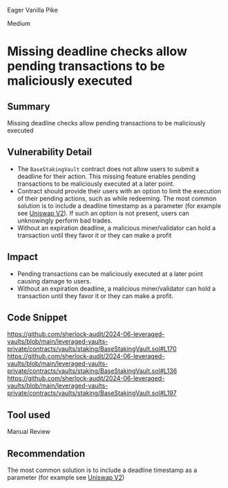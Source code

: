 Eager Vanilla Pike

Medium

# Missing deadline checks allow pending transactions to be maliciously executed

## Summary
Missing deadline checks allow pending transactions to be maliciously executed
## Vulnerability Detail
- The `BaseStakingVault` contract does not allow users to submit a deadline for their action. This missing feature enables pending transactions to be maliciously executed at a later point.
- Contract should provide their users with an option to limit the execution of their pending actions, such as while redeeming. The most common solution is to include a deadline timestamp as a parameter (for example see [Uniswap V2](https://github.com/Uniswap/v2-periphery/blob/0335e8f7e1bd1e8d8329fd300aea2ef2f36dd19f/contracts/UniswapV2Router02.sol#L229)). If such an option is not present, users can unknowingly perform bad trades.
- Without an expiration deadline, a malicious miner/validator can hold a transaction until they favor it or they can make a profit
## Impact
- Pending transactions can be maliciously executed at a later point causing damage to users.
- Without an expiration deadline, a malicious miner/validator can hold a transaction until they favor it or they can make a profit.
## Code Snippet
https://github.com/sherlock-audit/2024-06-leveraged-vaults/blob/main/leveraged-vaults-private/contracts/vaults/staking/BaseStakingVault.sol#L170
https://github.com/sherlock-audit/2024-06-leveraged-vaults/blob/main/leveraged-vaults-private/contracts/vaults/staking/BaseStakingVault.sol#L136
https://github.com/sherlock-audit/2024-06-leveraged-vaults/blob/main/leveraged-vaults-private/contracts/vaults/staking/BaseStakingVault.sol#L197
## Tool used

Manual Review

## Recommendation
The most common solution is to include a deadline timestamp as a parameter (for example see [Uniswap V2](https://github.com/Uniswap/v2-periphery/blob/0335e8f7e1bd1e8d8329fd300aea2ef2f36dd19f/contracts/UniswapV2Router02.sol#L229))

